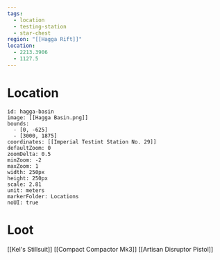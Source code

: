 ```yaml
---
tags:
  - location
  - testing-station
  - star-chest
region: "[[Hagga Rift]]"
location:
  - 2213.3906
  - 1127.5
---
```

# Location
```leaflet
id: hagga-basin
image: [[Hagga Basin.png]]
bounds:
  - [0, -625]
  - [3000, 1875]
coordinates: [[Imperial Testint Station No. 29]]
defaultZoom: 0
zoomDelta: 0.5
minZoom: -2
maxZoom: 1
width: 250px
height: 250px
scale: 2.81
unit: meters
markerFolder: Locations
noUI: true
```
# Loot
[[Kel's Stillsuit]]
[[Compact Compactor Mk3]]
[[Artisan Disruptor Pistol]]